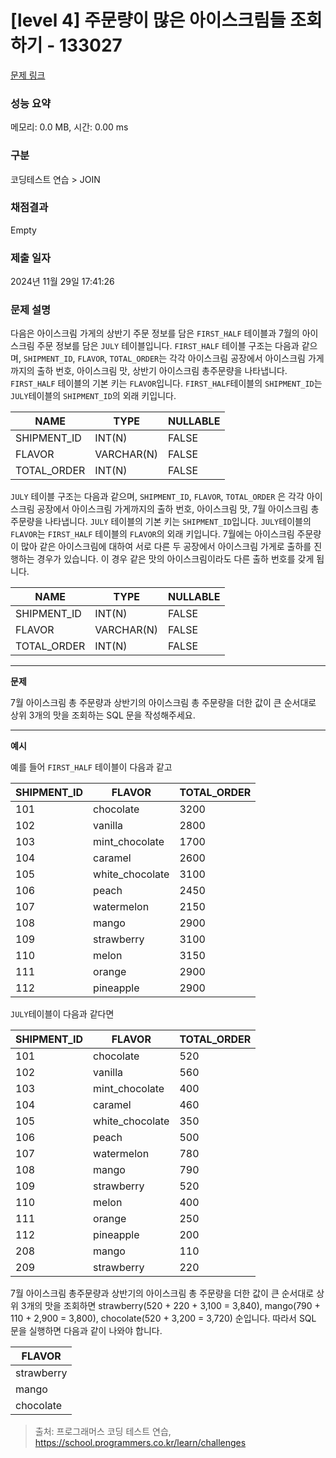 # \[level 4] 주문량이 많은 아이스크림들 조회하기 - 133027

[문제 링크](https://school.programmers.co.kr/learn/courses/30/lessons/133027)

### 성능 요약

메모리: 0.0 MB, 시간: 0.00 ms

### 구분

코딩테스트 연습 > JOIN

### 채점결과

Empty

### 제출 일자

2024년 11월 29일 17:41:26

### 문제 설명

다음은 아이스크림 가게의 상반기 주문 정보를 담은 `FIRST_HALF` 테이블과 7월의 아이스크림 주문 정보를 담은 `JULY` 테이블입니다. `FIRST_HALF` 테이블 구조는 다음과 같으며, `SHIPMENT_ID`, `FLAVOR`, `TOTAL_ORDER`는 각각 아이스크림 공장에서 아이스크림 가게까지의 출하 번호, 아이스크림 맛, 상반기 아이스크림 총주문량을 나타냅니다. `FIRST_HALF` 테이블의 기본 키는 `FLAVOR`입니다. `FIRST_HALF`테이블의 `SHIPMENT_ID`는 `JULY`테이블의 `SHIPMENT_ID`의 외래 키입니다.

| NAME         | TYPE       | NULLABLE |
| ------------ | ---------- | -------- |
| SHIPMENT\_ID | INT(N)     | FALSE    |
| FLAVOR       | VARCHAR(N) | FALSE    |
| TOTAL\_ORDER | INT(N)     | FALSE    |

`JULY` 테이블 구조는 다음과 같으며, `SHIPMENT_ID`, `FLAVOR`, `TOTAL_ORDER` 은 각각 아이스크림 공장에서 아이스크림 가게까지의 출하 번호, 아이스크림 맛, 7월 아이스크림 총주문량을 나타냅니다. `JULY` 테이블의 기본 키는 `SHIPMENT_ID`입니다. `JULY`테이블의 `FLAVOR`는 `FIRST_HALF` 테이블의 `FLAVOR`의 외래 키입니다. 7월에는 아이스크림 주문량이 많아 같은 아이스크림에 대하여 서로 다른 두 공장에서 아이스크림 가게로 출하를 진행하는 경우가 있습니다. 이 경우 같은 맛의 아이스크림이라도 다른 출하 번호를 갖게 됩니다.

| NAME         | TYPE       | NULLABLE |
| ------------ | ---------- | -------- |
| SHIPMENT\_ID | INT(N)     | FALSE    |
| FLAVOR       | VARCHAR(N) | FALSE    |
| TOTAL\_ORDER | INT(N)     | FALSE    |

***

**문제**

7월 아이스크림 총 주문량과 상반기의 아이스크림 총 주문량을 더한 값이 큰 순서대로 상위 3개의 맛을 조회하는 SQL 문을 작성해주세요.

***

**예시**

예를 들어 `FIRST_HALF` 테이블이 다음과 같고

| SHIPMENT\_ID | FLAVOR           | TOTAL\_ORDER |
| ------------ | ---------------- | ------------ |
| 101          | chocolate        | 3200         |
| 102          | vanilla          | 2800         |
| 103          | mint\_chocolate  | 1700         |
| 104          | caramel          | 2600         |
| 105          | white\_chocolate | 3100         |
| 106          | peach            | 2450         |
| 107          | watermelon       | 2150         |
| 108          | mango            | 2900         |
| 109          | strawberry       | 3100         |
| 110          | melon            | 3150         |
| 111          | orange           | 2900         |
| 112          | pineapple        | 2900         |

`JULY`테이블이 다음과 같다면

| SHIPMENT\_ID | FLAVOR           | TOTAL\_ORDER |
| ------------ | ---------------- | ------------ |
| 101          | chocolate        | 520          |
| 102          | vanilla          | 560          |
| 103          | mint\_chocolate  | 400          |
| 104          | caramel          | 460          |
| 105          | white\_chocolate | 350          |
| 106          | peach            | 500          |
| 107          | watermelon       | 780          |
| 108          | mango            | 790          |
| 109          | strawberry       | 520          |
| 110          | melon            | 400          |
| 111          | orange           | 250          |
| 112          | pineapple        | 200          |
| 208          | mango            | 110          |
| 209          | strawberry       | 220          |

7월 아이스크림 총주문량과 상반기의 아이스크림 총 주문량을 더한 값이 큰 순서대로 상위 3개의 맛을 조회하면 strawberry(520 + 220 + 3,100 = 3,840), mango(790 + 110 + 2,900 = 3,800), chocolate(520 + 3,200 = 3,720) 순입니다. 따라서 SQL 문을 실행하면 다음과 같이 나와야 합니다.

| FLAVOR     |
| ---------- |
| strawberry |
| mango      |
| chocolate  |

> 출처: 프로그래머스 코딩 테스트 연습, https://school.programmers.co.kr/learn/challenges
